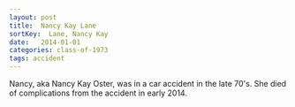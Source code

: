 ```yaml
---
layout: post
title:  Nancy Kay Lane
sortKey:  Lane, Nancy Kay
date:   2014-01-01
categories: class-of-1973
tags: accident
---
```

Nancy, aka Nancy Kay Oster, was in a car accident in the late 70's.  She died of complications from the accident in early 2014.
